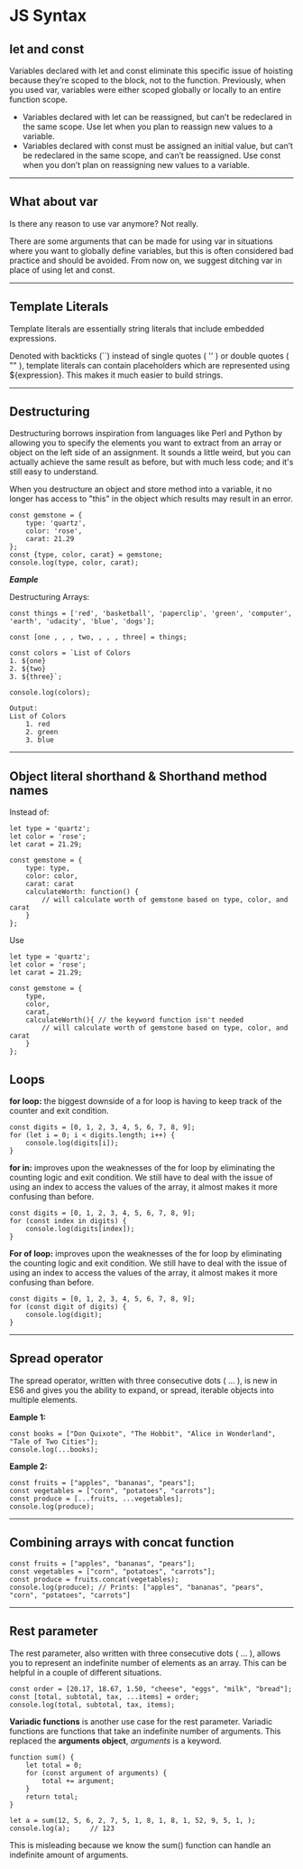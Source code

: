 # JS Syntax

## let and const

Variables declared with let and const eliminate this specific issue of hoisting because they’re scoped to the block, not to the function. Previously, when you used var, variables were either scoped globally or locally to an entire function scope.

- Variables declared with let can be reassigned, but can’t be redeclared in the same scope. Use let when you plan to reassign new values to a variable.
- Variables declared with const must be assigned an initial value, but can’t be redeclared in the same scope, and can’t be reassigned. Use const when you don’t plan on reassigning new values to a variable.

---

## What about var

Is there any reason to use var anymore? Not really.

There are some arguments that can be made for using var in situations where you want to globally define variables, but this is often considered bad practice and should be avoided. From now on, we suggest ditching var in place of using let and const.

---

## Template Literals

Template literals are essentially string literals that include embedded expressions.

Denoted with backticks (``) instead of single quotes ( '' ) or double quotes ( "" ), template literals can contain placeholders which are represented using \${expression}. This makes it much easier to build strings.

---

## Destructuring

Destructuring borrows inspiration from languages like Perl and Python by allowing you to specify the elements you want to extract from an array or object on the left side of an assignment. It sounds a little weird, but you can actually achieve the same result as before, but with much less code; and it's still easy to understand.

When you destructure an object and store method into a variable, it no longer has access to "this" in the object which results may result in an error.

    const gemstone = {
        type: 'quartz',
        color: 'rose',
        carat: 21.29
    };
    const {type, color, carat} = gemstone;
    console.log(type, color, carat);

**_Eample_**

Destructuring Arrays:

    const things = ['red', 'basketball', 'paperclip', 'green', 'computer', 'earth', 'udacity', 'blue', 'dogs'];

    const [one , , , two, , , , three] = things;

    const colors = `List of Colors
    1. ${one}
    2. ${two}
    3. ${three}`;

    console.log(colors);

    Output:
    List of Colors
        1. red
        2. green
        3. blue

---

## Object literal shorthand & Shorthand method names

Instead of:

    let type = 'quartz';
    let color = 'rose';
    let carat = 21.29;

    const gemstone = {
        type: type,
        color: color,
        carat: carat
        calculateWorth: function() {
            // will calculate worth of gemstone based on type, color, and carat
        }
    };

Use

    let type = 'quartz';
    let color = 'rose';
    let carat = 21.29;

    const gemstone = {
        type,
        color,
        carat,
        calculateWorth(){ // the keyword function isn't needed
            // will calculate worth of gemstone based on type, color, and carat
        }
    };

## Loops

**for loop:** the biggest downside of a for loop is having to keep track of the counter and exit condition.

    const digits = [0, 1, 2, 3, 4, 5, 6, 7, 8, 9];
    for (let i = 0; i < digits.length; i++) {
        console.log(digits[i]);
    }

**for in:** improves upon the weaknesses of the for loop by eliminating the counting logic and exit condition. We still have to deal with the issue of using an index to access the values of the array, it almost makes it more confusing than before.

    const digits = [0, 1, 2, 3, 4, 5, 6, 7, 8, 9];
    for (const index in digits) {
        console.log(digits[index]);
    }

**For of loop:** improves upon the weaknesses of the for loop by eliminating the counting logic and exit condition. We still have to deal with the issue of using an index to access the values of the array, it almost makes it more confusing than before.

    const digits = [0, 1, 2, 3, 4, 5, 6, 7, 8, 9];
    for (const digit of digits) {
        console.log(digit);
    }

---

## Spread operator

The spread operator, written with three consecutive dots ( ... ), is new in ES6 and gives you the ability to expand, or spread, iterable objects into multiple elements.

**Eample 1:**

    const books = ["Don Quixote", "The Hobbit", "Alice in Wonderland", "Tale of Two Cities"];
    console.log(...books);

**Eample 2:**

    const fruits = ["apples", "bananas", "pears"];
    const vegetables = ["corn", "potatoes", "carrots"];
    const produce = [...fruits, ...vegetables];
    console.log(produce);

---

## Combining arrays with concat function

    const fruits = ["apples", "bananas", "pears"];
    const vegetables = ["corn", "potatoes", "carrots"];
    const produce = fruits.concat(vegetables);
    console.log(produce); // Prints: ["apples", "bananas", "pears", "corn", "potatoes", "carrots"]

---

## Rest parameter

The rest parameter, also written with three consecutive dots ( ... ), allows you to represent an indefinite number of elements as an array. This can be helpful in a couple of different situations.

    const order = [20.17, 18.67, 1.50, "cheese", "eggs", "milk", "bread"];
    const [total, subtotal, tax, ...items] = order;
    console.log(total, subtotal, tax, items);

**Variadic functions** is another use case for the rest parameter. Variadic functions are functions that take an indefinite number of arguments. This replaced the **arguments object**, _arguments_ is a keyword.

    function sum() {
        let total = 0;
        for (const argument of arguments) {
            total += argument;
        }
        return total;
    }

    let a = sum(12, 5, 6, 2, 7, 5, 1, 8, 1, 8, 1, 52, 9, 5, 1, );
    console.log(a);     // 123

This is misleading because we know the sum() function can handle an indefinite amount of arguments.
